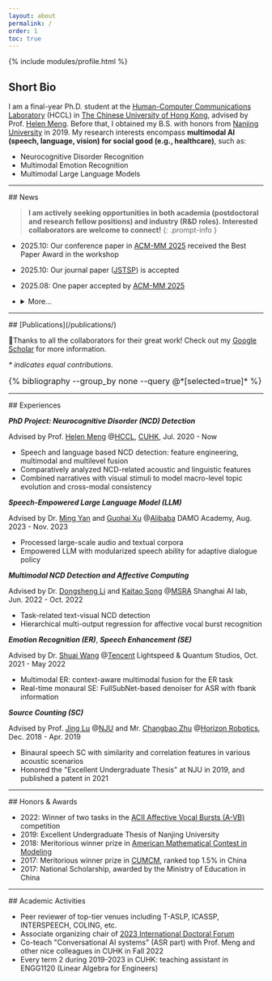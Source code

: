 ```yaml
---
layout: about
permalink: /
order: 1
toc: true
---
```


{% include modules/profile.html %}

## Short Bio

I am a final-year Ph.D. student at the [Human-Computer Communications Laboratory][hccl] (HCCL) in [The Chinese University of Hong Kong][cuhk], advised by Prof. [Helen Meng][helen].
Before that, I obtained my B.S. with honors from [Nanjing University][nju] in 2019.
My research interests encompass **multimodal AI (speech, language, vision) for social good (e.g., healthcare)**, such as:

- Neurocognitive Disorder Recognition
- Multimodal Emotion Recognition
- Multimodal Large Language Models

<hr>
## News

> <b>I am actively seeking opportunities in both academia (postdoctoral and research fellow positions) and industry (R&D roles). Interested collaborators are welcome to connect!</b>
{: .prompt-info }

- 2025.10: Our conference paper in [ACM-MM 2025][gap25] received the Best Paper Award in the workshop
- 2025.10: Our journal paper ([JSTSP][ad_paper_jstsp25]) is accepted
- 2025.08: One paper accepted by [ACM-MM 2025][gap25]
- <details>
  <summary>More...</summary>

  <p>2024.12: One paper submitted to journal ([under review][ad_paper_jstsp25])</p>
  <p>2023.01: Two papers ([1][ad_paper_icassp23], [2][avb_paper_icassp23]) accepted by ICASSP 2023</p>
  <p>Fall 2022: Co-teach "Conversational AI systems" (ASR part) with Prof. Meng and other nice colleagues in CUHK</p>
  <p>2022.09: Winner of two tasks in the "[ACII Affective Vocal Bursts (A-VB)][avb2022]" competition organized by [Hume AI][hume.ai]</p>

  </details>

<hr>
## [Publications](/publications/)

🤗Thanks to all the collaborators for their great work! Check out my [Google Scholar][jcli.scholar] for more information.

_* indicates equal contributions._

<div class="publications" style="font-size: 1.01rem;">
  {% bibliography --group_by none --query @*[selected=true]* %}
</div>

<hr>
## Experiences

**_PhD Project: Neurocognitive Disorder (NCD) Detection_**

Advised by Prof. [Helen Meng][helen] @[HCCL][hccl], [CUHK][cuhk], Jul. 2020 - Now

- Speech and language based NCD detection: feature engineering, multimodal and multilevel fusion
- Comparatively analyzed NCD-related acoustic and linguistic features
- Combined narratives with visual stimuli to model macro-level topic evolution and cross-modal consistency

**_Speech-Empowered Large Language Model (LLM)_**

Advised by Dr. [Ming Yan][mingyan] and [Guohai Xu][guohai] @[Alibaba][damo] DAMO Academy, Aug. 2023 - Nov. 2023

- Processed large-scale audio and textual corpora
- Empowered LLM with modularized speech ability for adaptive dialogue policy

**_Multimodal NCD Detection and Affective Computing_**

Advised by Dr. [Dongsheng Li][dongsheng] and [Kaitao Song][kaitao] @[MSRA][msra] Shanghai AI lab, Jun. 2022 - Oct. 2022

- Task-related text-visual NCD detection
- Hierarchical multi-output regression for affective vocal burst recognition

**_Emotion Recognition (ER)_**, **_Speech Enhancement (SE)_**

Advised by Dr. [Shuai Wang][shuaiwang] @[Tencent][lightspeed] Lightspeed & Quantum Studios, Oct. 2021 - May 2022

- Multimodal ER: context-aware multimodal fusion for the ER task
- Real-time monaural SE: FullSubNet-based denoiser for ASR with fbank information

**_Source Counting (SC)_**

Advised by Prof. [Jing Lu][jinglu] @[NJU][nju] and Mr. [Changbao Zhu][changbao] @[Horizon Robotics][horizon], Dec. 2018 - Apr. 2019

- Binaural speech SC with similarity and correlation features in various acoustic scenarios
- Honored the "Excellent Undergraduate Thesis" at NJU in 2019, and published a patent in 2021

<hr>
## Honors & Awards

- 2022: Winner of two tasks in the [ACII Affective Vocal Bursts (A-VB)][avb2022] competition
- 2019: Excellent Undergraduate Thesis of Nanjing University
- 2018: Meritorious winner prize in [American Mathematical Contest in Modeling][mcm]
- 2017: Meritorious winner prize in [CUMCM][cumcm], ranked top 1.5% in China
- 2017: National Scholarship, awarded by the Ministry of Education in China
<!-- - 2016: First Prize, Elite Program Scholarship of Nanjing University -->

<!-- ## Miscellaneous -->
<hr>
## Academic Activities
<!-- **_Academic Activities_** -->

- Peer reviewer of top-tier venues including T-ASLP, ICASSP, INTERSPEECH, COLING, etc.
- Associate organizing chair of [2023 International Doctoral Forum][phdforum23]
- Co-teach "Conversational AI systems" (ASR part) with Prof. Meng and other nice colleagues in CUHK in Fall 2022
- Every term 2 during 2019-2023 in CUHK: teaching assistant in ENGG1120 (Linear Algebra for Engineers)

<!-- **_Volunteer and Leadership_** -->

<!-- - Associate organizing chair of [2023 International Doctoral Forum][phdforum23] -->
<!-- - Worked as team leader in [American Mathematical Contest in Modeling][mcm], 2018. -->
<!-- - Volunteered in psychological consulting with elderly people, folk-art teaching, etc. in NJU -->
<!-- - Organized a rural education research in Jiangxi Province to investigate and call for more attention to rural children's growth and education. Honored the "Top Ten Teams of Social Practice" in NJU, 2016. -->

[ad_paper_jstsp25]: https://doi.org/10.1109/JSTSP.2025.3622049
[ad_paper_icassp23]: https://arxiv.org/pdf/2303.08019
[avb_paper_icassp23]: https://arxiv.org/pdf/2303.08027
[avb2022]: https://www.competitions.hume.ai/avb2022
[changbao]: https://www.linkedin.com/in/长宝-朱-a9b778b6/
[cuhk]: https://cuhk.edu.hk
[cumcm]: https://en.mcm.edu.cn
[damo]: https://damo.alibaba.com
[dongsheng]: https://recmind.cn/
[gap25]: https://dl.acm.org/doi/pdf/10.1145/3728424.3760767
[guohai]: https://scholar.google.com/citations?user=bS8Ku4MAAAAJ&hl=zh-CN
[hccl]: https://www.se.cuhk.edu.hk/laboratories/human-computer-communications-laboratory/
[helen]: https://www.se.cuhk.edu.hk/people/academic-staff/prof-meng-mei-ling-helen/
[kaitao]: https://www.microsoft.com/en-us/research/people/kaitaosong
[horizon]: https://en.horizon.cc
[hume.ai]: https://hume.ai
[jcli.scholar]: https://scholar.google.com/citations?hl=en&user=SB7xjMoAAAAJ
[jinglu]: https://acoustics.nju.edu.cn/rydw/szgk/js/lj/index.html
[lightspeed]: https://www.lightspeed-studios.com
[mcm]: https://www.comap.com/contests/mcm-icm
[mingyan]: https://scholar.google.com/citations?user=uIUfGxYAAAAJ&hl=zh-CN
[msra]: https://www.msra.cn
[nju]: https://www.nju.edu.cn
[phdforum23]: https://phdforum.se.cuhk.edu.hk/2023/index.html
[shuaiwang]: https://wsstriving.github.io
<!-- [xunying]: https://www1.se.cuhk.edu.hk/~xyliu/ -->
